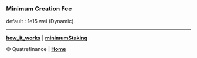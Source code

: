 ### Minimum Creation Fee

default : 1e15 wei (Dynamic).

-------------------

**[how_it_works](https://github.com/Quatre-Finance/Q-paper/blob/main/q_token/how_it_works.md)** | **[minimumStaking](https://github.com/Quatre-Finance/Q-paper/blob/main/q_token/minimumStaking.md)**

:copyright: Quatrefinance | **[Home](https://github.com/Quatre-Finance/Q-paper#concept-overview)**
